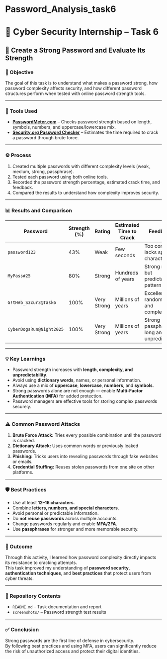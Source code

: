 # Password_Analysis_task6
# 🔐 Cyber Security Internship – Task 6  
## 🧩 Create a Strong Password and Evaluate Its Strength  

### 🎯 Objective  
The goal of this task is to understand what makes a password strong, how password complexity affects security, and how different password structures perform when tested with online password strength tools.

---

### 🧰 Tools Used  
- **[PasswordMeter.com](https://passwordmeter.com)** – Checks password strength based on length, symbols, numbers, and uppercase/lowercase mix.  
- **[Security.org Password Checker](https://www.security.org/how-secure-is-my-password/)** – Estimates the time required to crack a password through brute force.

---

### ⚙️ Process  
1. Created multiple passwords with different complexity levels (weak, medium, strong, passphrase).  
2. Tested each password using both online tools.  
3. Recorded the password strength percentage, estimated crack time, and feedback.  
4. Compared the results to understand how complexity improves security.  

---

### 📊 Results and Comparison  

| Password | Strength (%) | Rating | Estimated Time to Crack | Feedback |
|-----------|---------------|---------|--------------------------|-----------|
| `password123` | 43% | Weak | Few seconds | Too common, lacks special characters |
| `MyPass#25` | 80% | Strong | Hundreds of years | Strong mix but predictable pattern |
| `G!tH#b_S3cur3@Task6` | 100% | Very Strong | Millions of years | Excellent randomness and complexity |
| `CyberDogsRun@Night2025` | 100% | Very Strong | Millions of years | Strong passphrase, long and unpredictable |

---

### 💡 Key Learnings  
- Password strength increases with **length, complexity, and unpredictability**.  
- Avoid using **dictionary words**, names, or personal information.  
- Always use a mix of **uppercase**, **lowercase**, **numbers**, and **symbols**.  
- Strong passwords alone are not enough — enable **Multi-Factor Authentication (MFA)** for added protection.  
- Password managers are effective tools for storing complex passwords securely.  

---

### ⚠️ Common Password Attacks  
1. **Brute Force Attack:** Tries every possible combination until the password is cracked.  
2. **Dictionary Attack:** Uses common words or previously leaked passwords.  
3. **Phishing:** Tricks users into revealing passwords through fake websites or emails.  
4. **Credential Stuffing:** Reuses stolen passwords from one site on other platforms.  

---

### 🛡️ Best Practices  
- Use at least **12–16 characters**.  
- Combine **letters, numbers, and special characters**.  
- Avoid personal or predictable information.  
- Do **not reuse passwords** across multiple accounts.  
- Change passwords regularly and enable **MFA/2FA**.  
- Use **passphrases** for stronger and more memorable security.  

---

### 🧾 Outcome  
Through this activity, I learned how password complexity directly impacts its resistance to cracking attempts.  
This task improved my understanding of **password security**, **authentication techniques**, and **best practices** that protect users from cyber threats.  

---

### 📁 Repository Contents  
- `README.md` – Task documentation and report  
- `screenshots/` – Password strength test results 
  

---

### ✅ Conclusion  
Strong passwords are the first line of defense in cybersecurity.  
By following best practices and using MFA, users can significantly reduce the risk of unauthorized access and protect their digital identities.


